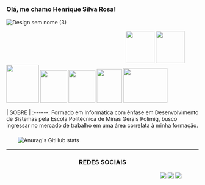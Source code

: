 ### Olá, me chamo Henrique Silva Rosa!
![Design sem nome (3)](https://github.com/HenriqueRosa2232/HenriqueRosa2232/assets/145032847/5d7e29bc-b420-417d-8b30-0a631619b435)
          
<div>ㅤㅤㅤㅤㅤㅤㅤㅤㅤㅤㅤㅤㅤㅤㅤㅤㅤㅤㅤㅤㅤㅤㅤㅤ
<img height=85px; width=75px; src="https://cdn.jsdelivr.net/gh/devicons/devicon/icons/csharp/csharp-original.svg" />
<img height=85px; width=75px; src="https://cdn.jsdelivr.net/gh/devicons/devicon/icons/cplusplus/cplusplus-original.svg" />
<img height=99px; width=85px; src="https://cdn.jsdelivr.net/gh/devicons/devicon/icons/java/java-original.svg" />
<img height=85px; width=70px; src="https://cdn.jsdelivr.net/gh/devicons/devicon/icons/html5/html5-original.svg" />
<img height=85px; width=70px; src="https://cdn.jsdelivr.net/gh/devicons/devicon/icons/css3/css3-original.svg" />
<img height=88px; width=66px; src="https://cdn.jsdelivr.net/gh/devicons/devicon/icons/javascript/javascript-original.svg" />
<img height=90px; width=115px; src="https://cdn.jsdelivr.net/gh/devicons/devicon/icons/mysql/mysql-original-wordmark.svg" />          
</div>

| SOBRE |
:------:
Formado em Informática com ênfase em Desenvolvimento de Sistemas pela Escola Politécnica de Minas Gerais Polimig, busco ingressar no mercado de trabalho em uma área correlata à minha formação.
ㅤㅤㅤㅤㅤㅤㅤㅤㅤㅤㅤㅤㅤㅤㅤㅤㅤㅤㅤㅤ ㅤㅤㅤㅤㅤㅤㅤㅤㅤㅤㅤㅤㅤㅤㅤㅤㅤㅤㅤㅤ
![Anurag's GitHub stats](https://github-readme-stats.vercel.app/api?username=HenriqueRosa2232&show_icons=true&theme=synthwave)
<hr/>
<h3 align="center"> REDES SOCIAIS </h3>
ㅤㅤㅤㅤㅤㅤㅤㅤㅤㅤㅤㅤㅤㅤㅤㅤㅤㅤㅤㅤㅤㅤㅤㅤㅤㅤㅤㅤㅤㅤㅤ
<a href="https://wa.me/5531993408388"><img src="https://img.shields.io/badge/WhatsApp-25D366?style=for-the-badge&logo=whatsapp&logoColor=white"/></a>
<a href="mailto:hen.silvarosa@gmail.com"><img src="https://img.shields.io/badge/Gmail-D14836?style=for-the-badge&logo=gmail&logoColor=white"/></a>
<a href="https://www.linkedin.com/in/henriquesilvarosa/"><img src="https://img.shields.io/badge/LinkedIn-0077B5?style=for-the-badge&logo=linkedin&logoColor=white"/></a>
